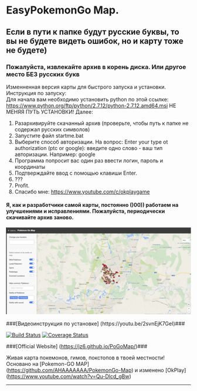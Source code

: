 # EasyPokemonGo Map.

## Если в пути к папке будут русские буквы, то вы не будете видеть ошибок, но и карту тоже не будете) ##
### Пожалуйста, извлекайте архив в корень диска. Или другое место БЕЗ русских букв ###


Изменненная версия карты для быстрого запуска и установки. Инструкция по запуску:  
Для начала вам необходимо установить python по этой ссылке: https://www.python.org/ftp/python/2.7.12/python-2.7.12.amd64.msi НЕ МЕНЯЯ ПУТЬ УСТАНОВКИ! Далее:  
1. Разархивируйте скачанный архив (проверьте, чтобы путь к папке не содержал русских символов)  
2. Запустите файл startme.bat  
3. Выберите способ авторизации. На вопрос: Enter your type ot authorization (ptc or google): введите одно слово - ваш тип авторизации. Например: google  
4. Программа попросит вас один раз ввести логин, пароль и координаты  
5. Подтверждайте ввод с помощью клавиши Enter.  
6. ???  
7. Profit.  
8. Спасибо мне: https://www.youtube.com/c/okplaygame  
#### Я, как и разработчики самой карты, постоянно ()00)) работаем на улучшениями и исправлениями. Пожалуйста, периодически скачивайте архив заново. ####
<p align="center">
<img src="https://raw.githubusercontent.com/vellrya/EasyPokemonGo-Map/develop/static/cover.jpg">
</p>
###[Видеоинструкция по установке] (https://youtu.be/2svnEjK7GeI)###

[![Build Status](https://travis-ci.org/AHAAAAAAA/PokemonGo-Map.svg?branch=master)](https://travis-ci.org/AHAAAAAAA/PokemonGo-Map) [![Coverage Status](https://coveralls.io/repos/github/AHAAAAAAA/PokemonGo-Map/badge.svg?branch=master)](https://coveralls.io/github/AHAAAAAAA/PokemonGo-Map?branch=master)

###[Official Website] (https://jz6.github.io/PoGoMap/)###



Живая карта покемонов, гимов, покстопов в твоей местности! Основано на [Pokemon-GO MAP] (https://github.com/AHAAAAAAA/PokemonGo-Map) и изменено [OkPlay] (https://www.youtube.com/watch?v=Qu-Dlcd_gBw)


---
